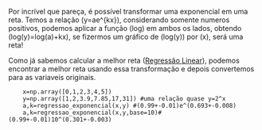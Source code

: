 Por incrível que pareça, é possível transformar uma exponencial em uma reta. Temos a relação \(y=ae^{kx}\), considerando somente numeros positivos, podemos aplicar a função \(log\) em ambos os lados, obtendo \(log(y)=log(a)+kx\), se fizermos um gráfico de \(log(y)\) por \(x\), será uma reta!

Como já sabemos calcular a melhor reta ([Regressão Linear](linear.md)), podemos encontrar a melhor reta usando essa transformação e depois convertemos para as variaveis originais.


```{.py3 title="Exemplo Exponencial"}
    x=np.array([0,1,2,3,4,5])
    y=np.array([1,2,3.9,7.85,17,31]) #uma relação quase y=2^x
    a,k=regressao_exponencial(x,y) #(0.99+-0.01)e^(0.693+-0.008)
    a,k=regressao_exponencial(x,y,base=10)#(0.99+-0.01)10^(0.301+-0.003)
```

